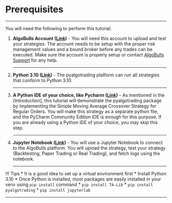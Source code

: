 # Prerequisites

---
You will need the following to perform this tutorial:

1. **AlgoBulls Account ([Link](https://www.algobulls.com/))** - You will need this account to upload and test your strategies. The account needs to be setup with the proper risk management values and a bound broker before any trades can be executed. Make sure the account is properly setup or contact [AlgoBulls Support](mailto:support@algobulls.com) for any help.

    ---

2. **Python 3.10 ([Link](https://www.python.org/downloads/))** - The pyalgotrading platform can run all strategies that conform to Python 3.10. 

    ---

3. **A Python IDE of your choice, like Pycharm ([Link](https://www.jetbrains.com/pycharm/download/))** - As mentioned in the [Introduction], this tutorial will demonstrate the pyalgotrading package by implementing the Simple Moving Average Crossover Strategy for Regular Orders. You will make this strategy as a separate python file, and the PyCharm Community Edition IDE is enough for this purpose. If you are already using a Python IDE of your choice, you may skip this step. 

    ---

4. **Jupyter Notebook ([Link](https://jupyter.org/install))** - You will use a Jupyter Notebook to connect to the AlgoBulls platform. You will upload the strategy, test your strategy (Backtesting, Paper Trading or Real Trading), and fetch logs using the notebook.

    ---

!!! Tips
    * It is a good idea to set up a virtual environment first
    * Install Python 3.10
    * Once Python is installed, most packages are easily installed in your venv using `pip install` command
    * `pip install TA-Lib`
    * `pip install pyalgotrading`
    * `pip install jupyterlab`

---